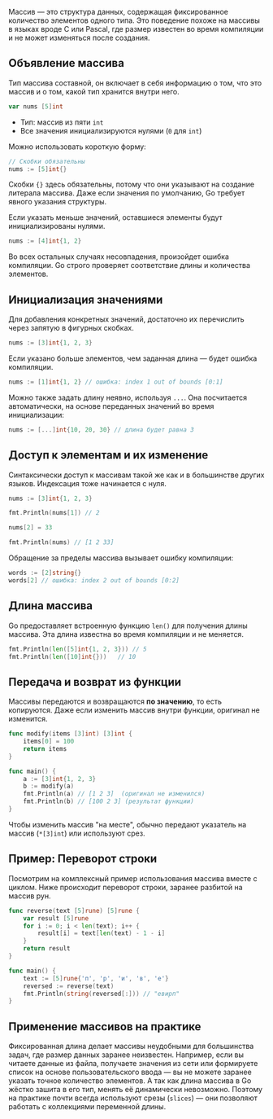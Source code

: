 Массив — это структура данных, содержащая фиксированное количество элементов одного типа. Это поведение похоже на массивы в языках вроде C или Pascal, где размер известен во время компиляции и не может изменяться после создания.

## Объявление массива

Тип массива составной, он включает в себя информацию о том, что это массив и о том, какой тип хранится внутри него.

```go
var nums [5]int
```

- Тип: массив из пяти `int`
- Все значения инициализируются нулями (`0` для `int`)

Можно использовать короткую форму:

```go
// Скобки обязательны
nums := [5]int{}
```

Скобки `{}` здесь обязательны, потому что они указывают на создание литерала массива. Даже если значения по умолчанию, Go требует явного указания структуры.

Если указать меньше значений, оставшиеся элементы будут инициализированы нулями.

```go
nums := [4]int{1, 2}
```

Во всех остальных случаях несовпадения, произойдет ошибка компиляции. Go строго проверяет соответствие длины и количества элементов.

## Инициализация значениями

Для добавления конкретных значений, достаточно их перечислить через запятую в фигурных скобках.

```go
nums := [3]int{1, 2, 3}
```

Если указано больше элементов, чем заданная длина — будет ошибка компиляции.

```go
nums := [1]int{1, 2} // ошибка: index 1 out of bounds [0:1]
```

Можно также задать длину неявно, используя `...`. Она посчитается автоматически, на основе переданных значений во время инициализации:

```go
nums := [...]int{10, 20, 30} // длина будет равна 3
```

## Доступ к элементам и их изменение

Синтаксически доступ к массивам такой же как и в большинстве других языков. Индексация тоже начинается с нуля.

```go
nums := [3]int{1, 2, 3}

fmt.Println(nums[1]) // 2

nums[2] = 33

fmt.Println(nums) // [1 2 33]
```

Обращение за пределы массива вызывает ошибку компиляции:

```go
words := [2]string{}
words[2] // ошибка: index 2 out of bounds [0:2]
```

## Длина массива

Go предоставляет встроенную функцию `len()` для получения длины массива. Эта длина известна во время компиляции и не меняется.

```go
fmt.Println(len([5]int{1, 2, 3})) // 5
fmt.Println(len([10]int{}))	  // 10
```

## Передача и возврат из функции

Массивы передаются и возвращаются **по значению**, то есть копируются. Даже если изменить массив внутри функции, оригинал не изменится.

```go
func modify(items [3]int) [3]int {
	items[0] = 100
	return items
}

func main() {
	a := [3]int{1, 2, 3}
	b := modify(a)
	fmt.Println(a) // [1 2 3]  (оригинал не изменился)
	fmt.Println(b) // [100 2 3] (результат функции)
}
```

Чтобы изменить массив "на месте", обычно передают указатель на массив (`*[3]int`) или используют срез.

## Пример: Переворот строки

Посмотрим на комплексный пример использования массива вместе с циклом. Ниже происходит переворот строки, заранее разбитой на массив рун.

```go
func reverse(text [5]rune) [5]rune {
	var result [5]rune
	for i := 0; i < len(text); i++ {
		result[i] = text[len(text) - 1 - i]
	}
	return result
}

func main() {
	text := [5]rune{'п', 'р', 'и', 'в', 'е'}
	reversed := reverse(text)
	fmt.Println(string(reversed[:])) // "евирп"
}
```

## Применение массивов на практике

Фиксированная длина делает массивы неудобными для большинства задач, где размер данных заранее неизвестен. Например, если вы читаете данные из файла, получаете значения из сети или формируете список на основе пользовательского ввода — вы не можете заранее указать точное количество элементов. А так как длина массива в Go жёстко зашита в его тип, менять её динамически невозможно. Поэтому на практике почти всегда используют срезы (`slices`) — они позволяют работать с коллекциями переменной длины.
